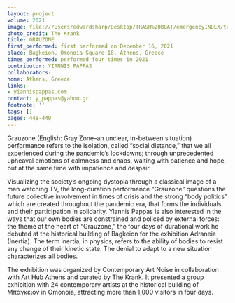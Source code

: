 ```yaml
---
layout: project
volume: 2021
image: file:///Users/edwardsharp/Desktop/TRASH%20BOAT/emergencyINDEX/ten_plus/guts/Links/1665082503710_Yiannis_Pappas_Grauzone.jpg
photo_credit: The Krank
title: GRAUZONE
first_performed: first performed on December 16, 2021
place: Bagkeion, Omonoia Square 18, Athens, Greece
times_performed: performed four times in 2021
contributor: YIANNIS PAPPAS
collaborators:
home: Athens, Greece
links:
- yiannispappas.com
contact: y_pappas@yahoo.gr
footnote: ''
tags: []
pages: 448-449
---
```

Grauzone (English: Gray Zone–an unclear, in-between situation) performance refers to the isolation, called “social distance,” that we all experienced during the pandemic’s lockdowns; through unprecedented upheaval emotions of calmness and chaos, waiting with patience and hope, but at the same time with impatience and despair.  

Visualizing the society’s ongoing dystopia through a classical image of a man watching TV, the long-duration performance “Grauzone” questions the future collective involvement in times of crisis and the strong “body politics” which are created throughout the pandemic era, that forms the individuals and their participation in solidarity. Yiannis Pappas is also interested in the ways that our own bodies are constrained and policed by external forces: the theme at the heart of “Grauzone,” the four days of durational work he debuted at the historical building of Bagkeion for the exhibition Adraneia (Inertia). The term inertia, in physics, refers to the ability of bodies to resist any change of their kinetic state. The denial to adapt to a new situation characterizes all bodies. 

The exhibition was organized by Contemporary Art Noise in collaboration with Art Hub Athens and curated by The Krank. It presented a group exhibition with 24 contemporary artists at the historical building of <span class="Greek">Μπάγκειον</span> in Omonoia, attracting more than 1,000 visitors in four days. 